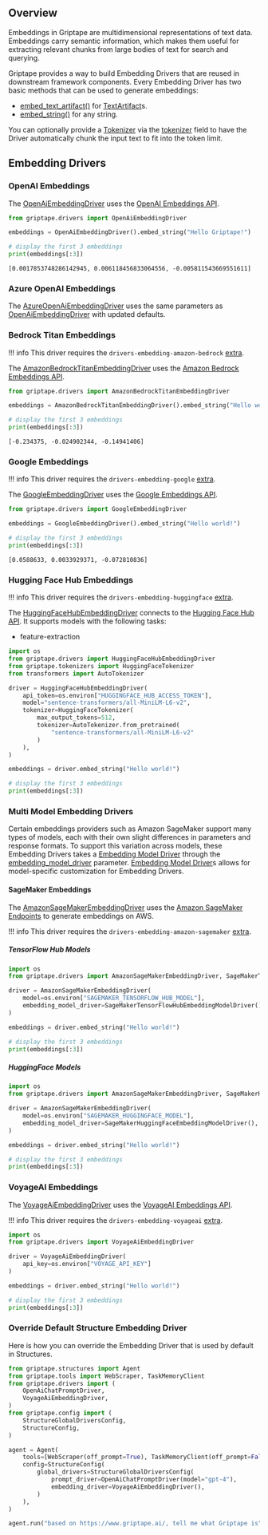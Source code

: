 ## Overview
Embeddings in Griptape are multidimensional representations of text data. Embeddings carry semantic information, which makes them useful for extracting relevant chunks from large bodies of text for search and querying.

Griptape provides a way to build Embedding Drivers that are reused in downstream framework components. Every Embedding Driver has two basic methods that can be used to generate embeddings:

* [embed_text_artifact()](../../reference/griptape/drivers/embedding/base_embedding_driver.md#griptape.drivers.embedding.base_embedding_driver.BaseEmbeddingDriver.embed_text_artifact) for [TextArtifact](../../reference/griptape/artifacts/text_artifact.md)s.
* [embed_string()](../../reference/griptape/drivers/embedding/base_embedding_driver.md#griptape.drivers.embedding.base_embedding_driver.BaseEmbeddingDriver.embed_string) for any string.

You can optionally provide a [Tokenizer](../misc/tokenizers.md) via the [tokenizer](../../reference/griptape/drivers/embedding/base_embedding_driver.md#griptape.drivers.embedding.base_embedding_driver.BaseEmbeddingDriver.tokenizer) field to have the Driver automatically chunk the input text to fit into the token limit.

## Embedding Drivers

### OpenAI Embeddings

The [OpenAiEmbeddingDriver](../../reference/griptape/drivers/embedding/openai_embedding_driver.md) uses the [OpenAI Embeddings API](https://platform.openai.com/docs/guides/embeddings).


```python
from griptape.drivers import OpenAiEmbeddingDriver

embeddings = OpenAiEmbeddingDriver().embed_string("Hello Griptape!")

# display the first 3 embeddings
print(embeddings[:3])
```
```
[0.0017853748286142945, 0.006118456833064556, -0.005811543669551611]
```

### Azure OpenAI Embeddings

The [AzureOpenAiEmbeddingDriver](../../reference/griptape/drivers/embedding/azure_openai_embedding_driver.md) uses the same parameters as [OpenAiEmbeddingDriver](../../reference/griptape/drivers/embedding/openai_embedding_driver.md)
with updated defaults.

### Bedrock Titan Embeddings

!!! info
    This driver requires the `drivers-embedding-amazon-bedrock` [extra](../index.md#extras).

The [AmazonBedrockTitanEmbeddingDriver](../../reference/griptape/drivers/embedding/amazon_bedrock_titan_embedding_driver.md) uses the [Amazon Bedrock Embeddings API](https://docs.aws.amazon.com/bedrock/latest/userguide/embeddings.html).

```python
from griptape.drivers import AmazonBedrockTitanEmbeddingDriver

embeddings = AmazonBedrockTitanEmbeddingDriver().embed_string("Hello world!")

# display the first 3 embeddings
print(embeddings[:3])
```
```
[-0.234375, -0.024902344, -0.14941406]
```

### Google Embeddings
!!! info
    This driver requires the `drivers-embedding-google` [extra](../index.md#extras).

The [GoogleEmbeddingDriver](../../reference/griptape/drivers/embedding/google_embedding_driver.md) uses the [Google Embeddings API](https://ai.google.dev/tutorials/python_quickstart#use_embeddings).

```python
from griptape.drivers import GoogleEmbeddingDriver

embeddings = GoogleEmbeddingDriver().embed_string("Hello world!")

# display the first 3 embeddings
print(embeddings[:3])
```
```
[0.0588633, 0.0033929371, -0.072810836]
```

### Hugging Face Hub Embeddings

!!! info
    This driver requires the `drivers-embedding-huggingface` [extra](../index.md#extras).

The [HuggingFaceHubEmbeddingDriver](../../reference/griptape/drivers/embedding/huggingface_hub_embedding_driver.md) connects to the [Hugging Face Hub API](https://huggingface.co/docs/hub/api). It supports models with the following tasks:

- feature-extraction

```python
import os
from griptape.drivers import HuggingFaceHubEmbeddingDriver
from griptape.tokenizers import HuggingFaceTokenizer
from transformers import AutoTokenizer

driver = HuggingFaceHubEmbeddingDriver(
    api_token=os.environ["HUGGINGFACE_HUB_ACCESS_TOKEN"],
    model="sentence-transformers/all-MiniLM-L6-v2",
    tokenizer=HuggingFaceTokenizer(
        max_output_tokens=512,
        tokenizer=AutoTokenizer.from_pretrained(
            "sentence-transformers/all-MiniLM-L6-v2"
        )
    ),
)

embeddings = driver.embed_string("Hello world!")

# display the first 3 embeddings
print(embeddings[:3])
```
### Multi Model Embedding Drivers
Certain embeddings providers such as Amazon SageMaker support many types of models, each with their own slight differences in parameters and response formats. To support this variation across models, these Embedding Drivers takes a [Embedding Model Driver](../../reference/griptape/drivers/embedding_model/base_embedding_model_driver.md)
through the [embedding_model_driver](../../reference/griptape/drivers/embedding/base_multi_model_embedding_driver.md#griptape.drivers.embedding.base_multi_model_embedding_driver.BaseMultiModelEmbeddingDriver.embedding_model_driver) parameter.
[Embedding Model Driver](../../reference/griptape/drivers/embedding_model/base_embedding_model_driver.md)s allows for model-specific customization for Embedding Drivers. 

#### SageMaker Embeddings

The [AmazonSageMakerEmbeddingDriver](../../reference/griptape/drivers/embedding/amazon_sagemaker_embedding_driver.md) uses the [Amazon SageMaker Endpoints](https://docs.aws.amazon.com/sagemaker/latest/dg/realtime-endpoints.html) to generate embeddings on AWS.

!!! info
    This driver requires the `drivers-embedding-amazon-sagemaker` [extra](../index.md#extras).

##### TensorFlow Hub Models
```python title="PYTEST_IGNORE"
import os
from griptape.drivers import AmazonSageMakerEmbeddingDriver, SageMakerTensorFlowHubEmbeddingModelDriver

driver = AmazonSageMakerEmbeddingDriver(
    model=os.environ["SAGEMAKER_TENSORFLOW_HUB_MODEL"],
    embedding_model_driver=SageMakerTensorFlowHubEmbeddingModelDriver(),
)

embeddings = driver.embed_string("Hello world!")

# display the first 3 embeddings
print(embeddings[:3])
```

##### HuggingFace Models
```python title="PYTEST_IGNORE"
import os
from griptape.drivers import AmazonSageMakerEmbeddingDriver, SageMakerHuggingFaceEmbeddingModelDriver

driver = AmazonSageMakerEmbeddingDriver(
    model=os.environ["SAGEMAKER_HUGGINGFACE_MODEL"],
    embedding_model_driver=SageMakerHuggingFaceEmbeddingModelDriver(),
)

embeddings = driver.embed_string("Hello world!")

# display the first 3 embeddings
print(embeddings[:3])
```

### VoyageAI Embeddings
The [VoyageAiEmbeddingDriver](../../reference/griptape/drivers/embedding/voyageai_embedding_driver.md) uses the [VoyageAI Embeddings API](https://www.voyageai.com/).

!!! info
    This driver requires the `drivers-embedding-voyageai` [extra](../index.md#extras).

```python
import os
from griptape.drivers import VoyageAiEmbeddingDriver

driver = VoyageAiEmbeddingDriver(
    api_key=os.environ["VOYAGE_API_KEY"]
)

embeddings = driver.embed_string("Hello world!")

# display the first 3 embeddings
print(embeddings[:3])
```

### Override Default Structure Embedding Driver
Here is how you can override the Embedding Driver that is used by default in Structures. 

```python
from griptape.structures import Agent
from griptape.tools import WebScraper, TaskMemoryClient
from griptape.drivers import (
    OpenAiChatPromptDriver,
    VoyageAiEmbeddingDriver,
)
from griptape.config import (
    StructureGlobalDriversConfig,
    StructureConfig,
)

agent = Agent(
    tools=[WebScraper(off_prompt=True), TaskMemoryClient(off_prompt=False)],
    config=StructureConfig(
        global_drivers=StructureGlobalDriversConfig(
            prompt_driver=OpenAiChatPromptDriver(model="gpt-4"),
            embedding_driver=VoyageAiEmbeddingDriver(),
        )
    ),
)

agent.run("based on https://www.griptape.ai/, tell me what Griptape is")
```
